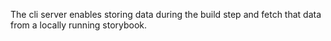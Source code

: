 The cli server enables storing data during the build step and fetch that data from a locally running storybook.
